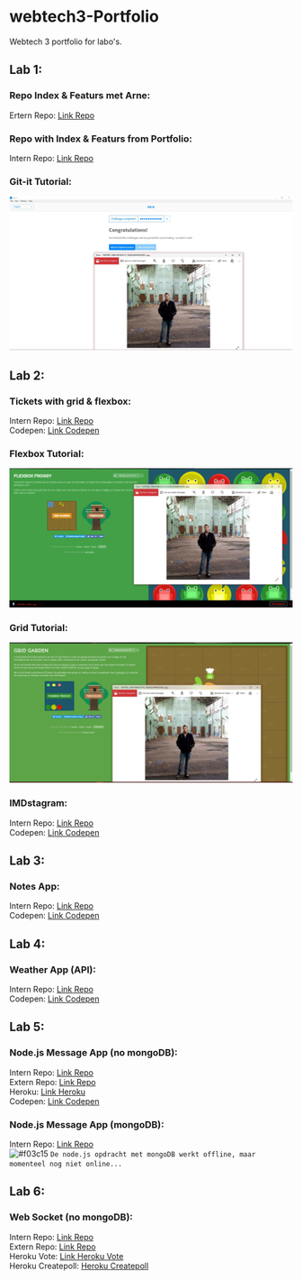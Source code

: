# webtech3-Portfolio
Webtech 3 portfolio for labo's.

## Lab 1:
### Repo Index & Featurs met Arne:
Ertern Repo: [Link Repo](https://github.com/LarsPauwels/2imd-webtech3-lab1.git)

### Repo with Index & Featurs from Portfolio:
Intern Repo: [Link Repo](https://github.com/LarsPauwels/webtech3-Portfolio/tree/master/Lab%201)

### Git-it Tutorial:
![git-it](https://github.com/LarsPauwels/webtech3-Portfolio/blob/master/Lab%201/git-it.jpg)

## Lab 2:
### Tickets with grid & flexbox:
Intern Repo: [Link Repo](https://github.com/LarsPauwels/webtech3-Portfolio/tree/master/Lab%202/tickets)<br/>
Codepen: [Link Codepen](https://codepen.io/larspauwels-the-animator/pen/rRjRKo)

### Flexbox Tutorial:
![Flexbox](https://github.com/LarsPauwels/webtech3-Portfolio/blob/master/Lab%202/flexbox.jpg)

### Grid Tutorial:
![Grid](https://github.com/LarsPauwels/webtech3-Portfolio/blob/master/Lab%202/grid.jpg)

### IMDstagram:
Intern Repo: [Link Repo](https://github.com/LarsPauwels/webtech3-Portfolio/tree/master/Lab%202/IMDstagram)<br>
Codepen: [Link Codepen](https://codepen.io/larspauwels-the-animator/pen/moRgVM)

## Lab 3:
### Notes App:
Intern Repo: [Link Repo](https://github.com/LarsPauwels/webtech3-Portfolio/tree/master/Lab%203/note%20app)<br>
Codepen: [Link Codepen](https://codepen.io/larspauwels-the-animator/pen/wOdryZ)

## Lab 4:
### Weather App (API):
Intern Repo: [Link Repo](https://github.com/LarsPauwels/webtech3-Portfolio/tree/master/Lab%204/Weather%20App)<br>
Codepen: [Link Codepen](https://codepen.io/larspauwels-the-animator/pen/oVPOYV)

## Lab 5:
### Node.js Message App (no mongoDB):
Intern Repo: [Link Repo](https://github.com/LarsPauwels/webtech3-Portfolio/tree/master/Lab%205/Without%20mongoDB)<br>
Extern Repo: [Link Repo](https://github.com/LarsPauwels/Nodejs-without-mongoDB)<br>
Heroku: [Link Heroku](https://lab5-nodejs-without-mongodb.herokuapp.com/)<br>
Codepen: [Link Codepen](https://codepen.io/larspauwels-the-animator/pen/yrYxMd)

### Node.js Message App (mongoDB):
Intern Repo: [Link Repo](https://github.com/LarsPauwels/webtech3-Portfolio/tree/master/Lab%205/With%20mongoDB)<br>
![#f03c15](https://placehold.it/15/f03c15/000000?text=+) `De node.js opdracht met mongoDB werkt offline, maar momenteel nog niet online...`

## Lab 6:
### Web Socket (no mongoDB):
Intern Repo: [Link Repo](https://github.com/LarsPauwels/webtech3-Portfolio/tree/master/Lab%206/Poll%20App)<br>
Extern Repo: [Link Repo](https://github.com/LarsPauwels/Poll-App)<br>
Heroku Vote: [Link Heroku Vote](https://poll-app-larspauwels.herokuapp.com)<br>
Heroku Createpoll: [Heroku Createpoll](https://poll-app-larspauwels.herokuapp.com/createpoll)
